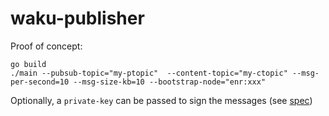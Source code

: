 # waku-publisher

Proof of concept:

```
go build
./main --pubsub-topic="my-ptopic"  --content-topic="my-ctopic" --msg-per-second=10 --msg-size-kb=10 --bootstrap-node="enr:xxx"
```

Optionally, a `private-key` can be passed to sign the messages (see [spec](https://rfc.vac.dev/spec/57/#dos-protection))